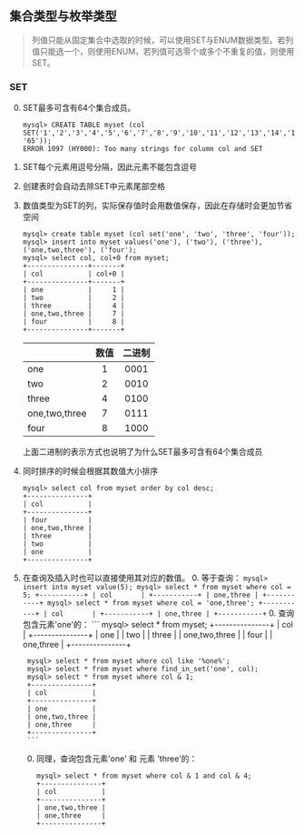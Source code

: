 ## 集合类型与枚举类型
> 列值只能从固定集合中选取的时候，可以使用SET与ENUM数据类型。若列值只能选一个，则使用ENUM，若列值可选零个或多个不重复的值，则使用SET。

### SET
0. SET最多可含有64个集合成员。
    ```
    mysql> CREATE TABLE myset (col SET('1','2','3','4','5','6','7','8','9','10','11','12','13','14','15','16','17','18','19','20','21','22','23','24','25','26','27','28','29','30','31','32','33','34','35','36','37','38','39','40','41','42','43','44','45','46','47','48','49','50','51','52','53','54','55','56','57','58','59','60','61','62','63','64', '65'));
    ERROR 1097 (HY000): Too many strings for column col and SET
    ```
0. SET每个元素用逗号分隔，因此元素不能包含逗号
0. 创建表时会自动去除SET中元素尾部空格
0. 数值类型为SET的列，实际保存值时会用数值保存，因此在存储时会更加节省空间
    ```
    mysql> create table myset (col set('one', 'two', 'three', 'four'));
    mysql> insert into myset values('one'), ('two'), ('three'), ('one,two,three'), ('four');
    mysql> select col, col+0 from myset;
    +---------------+-------+
    | col           | col+0 |
    +---------------+-------+
    | one           |     1 |
    | two           |     2 |
    | three         |     4 |
    | one,two,three |     7 |
    | four          |     8 |
    +---------------+-------+
    ```
    
    |      | 数值 | 二进制 |
    | ---- | :----: | :----: |
    | one   | 1  | 0001 |
    | two   | 2  | 0010 |
    | three   | 4  | 0100 |
    | one,two,three   | 7  | 0111 |
    | four   | 8  | 1000 |
    
    上面二进制的表示方式也说明了为什么SET最多可含有64个集合成员
0. 同时排序的时候会根据其数值大小排序
    ```
    mysql> select col from myset order by col desc;
    +---------------+
    | col           |
    +---------------+
    | four          |
    | one,two,three |
    | three         |
    | two           |
    | one           |
    +---------------+
    ```
0. 在查询及插入时也可以直接使用其对应的数值。
    0. 等于查询：
        ```
        mysql> insert into myset value(5);
        mysql> select * from myset where col = 5;
        +-----------+
        | col       |
        +-----------+
        | one,three |
        +-----------+
        mysql> select * from myset where col = 'one,three';
        +-----------+
        | col       |
        +-----------+
        | one,three |
        +-----------+
        ```
    0. 查询包含元素'one'的：
        ```
        mysql> select * from myset;
        +---------------+
        | col           |
        +---------------+
        | one           |
        | two           |
        | three         |
        | one,two,three |
        | four          |
        | one,three     |
        +---------------+
        
        mysql> select * from myset where col like '%one%';
        mysql> select * from myset where find_in_set('one', col);
        mysql> select * from myset where col & 1;
        +---------------+
        | col           |
        +---------------+
        | one           |
        | one,two,three |
        | one,three     |
        +---------------+
        ```
    0. 同理，查询包含元素'one' 和 元素 'three'的：
        ```
        mysql> select * from myset where col & 1 and col & 4;
        +---------------+
        | col           |
        +---------------+
        | one,two,three |
        | one,three     |
        +---------------+
        ```